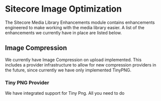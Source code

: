 # Sitecore Image Optimization

The Sitecore Media Library Enhancements module contains enhancements engineered to make working with the media library easier. A list of the enhancements we currently have in place are listed below.

## Image Compression

We currently have Image Compression on upload implemented.  This includes a provider infrastructure to allow for new compression providers in the future, since currently we have only implemented TinyPNG.
    
### Tiny PNG Provider

We have integrated support for Tiny Png.  All you need to do 


